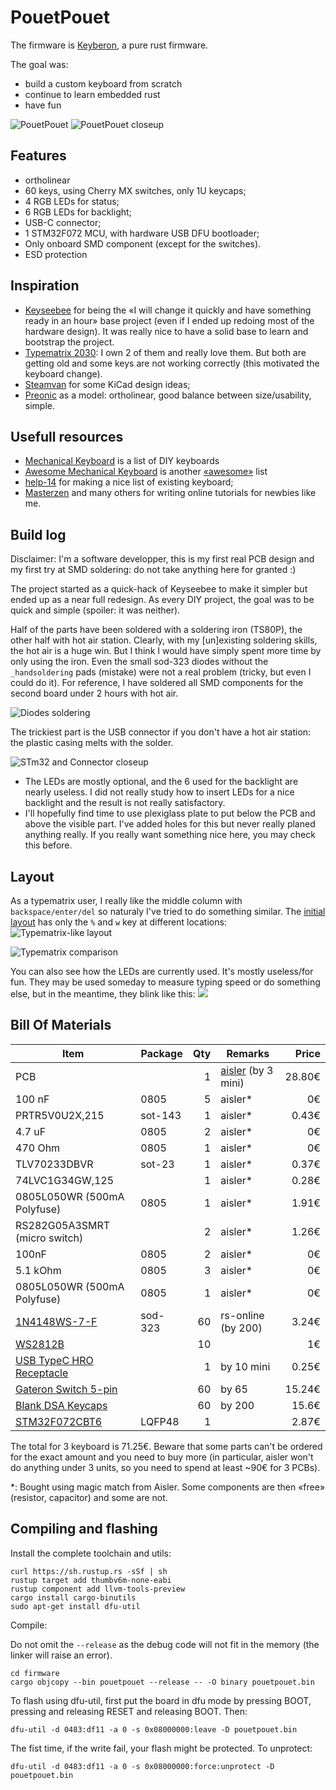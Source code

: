 # PouetPouet

The firmware is [Keyberon](https://github.com/TeXitoi/keyberon), a
pure rust firmware.

The goal was:
* build a custom keyboard from scratch
* continue to learn embedded rust
* have fun

![PouetPouet](images/pouetpouet.jpg)
![PouetPouet closeup](images/closeup-finish.jpg)

## Features

 * ortholinear
 * 60 keys, using Cherry MX switches, only 1U keycaps;
 * 4 RGB LEDs for status;
 * 6 RGB LEDs for backlight;
 * USB-C connector;
 * 1 STM32F072 MCU, with hardware USB DFU bootloader;
 * Only onboard SMD component (except for the switches).
 * ESD protection

## Inspiration

 * [Keyseebee](https://github.com/TeXitoi/keyseebee) for being the «I will
   change it quickly and have something ready in an hour» base project (even if
   I ended up redoing most of the hardware design). It was really nice to have a
   solid base to learn and bootstrap the project.
 * [Typematrix 2030](http://typematrix.com/2030/features.php): I own 2 of them
   and really love them. But both are getting old and some keys are not working
   correctly (this motivated the keyboard change).
 * [Steamvan](https://github.com/jmdaly/steamvan) for some KiCad design ideas;
 * [Preonic](https://olkb.com/collections/preonic) as a model: ortholinear, good
   balance between size/usability, simple.

## Usefull resources
 * [Mechanical Keyboard](https://github.com/help-14/mechanical-keyboard) is a list of DIY keyboards
 * [Awesome Mechanical Keyboard](https://github.com/BenRoe/awesome-mechanical-keyboard) is another [«awesome»](https://github.com/topics/awesome) list
 * [help-14](https://github.com/help-14/mechanical-keyboard) for making a nice
   list of existing keyboard;
 * [Masterzen](http://www.masterzen.fr/2020/05/03/designing-a-keyboard-part-1/)
   and many others for writing online tutorials for newbies like me.

## Build log

Disclaimer: I'm a software developper, this is my first real PCB design and my first try at SMD soldering: do not take anything here for granted :)

The project started as a quick-hack of Keyseebee to make it simpler but ended up
as a near full redesign. As every DIY project, the goal was to be quick and
simple (spoiler: it was neither).

Half of the parts have been soldered with a soldering iron (TS80P), the other
half with hot air station. Clearly, with my [un]existing soldering skills, the
hot air is a huge win. But I think I would have simply spent more time by only
using the iron. Even the small sod-323 diodes without the `_handsoldering` pads
(mistake) were not a real problem (tricky, but even I could do it). For
reference, I have soldered all SMD components for the second board under 2 hours
with hot air.

![Diodes soldering](images/closeup-diodes.jpg)

The trickiest
part is the USB connector if you don't have a hot air station: the plastic
casing melts with the solder.

![STm32 and Connector closeup](images/closeup-typec.jpg)

* The LEDs are mostly optional, and the 6 used for the backlight are nearly
  useless. I did not really study how to insert LEDs for a nice backlight and the
  result is not really satisfactory.
* I'll hopefully find time to use plexiglass plate to put below the PCB and
  above the visible part. I've added holes for this but never really planed
  anything really. If you really want something nice here, you may check this
  before.


## Layout

As a typematrix user, I really like the middle column with `backspace/enter/del`
so naturaly I've tried to do something similar. The [initial
layout](http://www.keyboard-layout-editor.com/##@_pcb:true%3B&@_c=%238f00ff&sm=cherry&sb=gateron%3B&=F2%0A%0A%0A%E2%80%94%0A%0A%0A%0A%0A%0A1%0A%22&=F3%0A%0A%0A%3C%0A%0A%0A%0A%0A%0A2%0A%C2%AB&=F4%0A%0A%0A%3E%0A%0A%0A%0A%0A%0A3%0A%C2%BB&=F5%0A%0A%0A%5B%0A%0A%0A%0A%0A%0A4%0A(&=F6%0A%0A%0A%5D%0A%0A%0A%0A%0A%0A5%0A)&_c=%23cf94ff%3B&=F1%0A%0A%0A%0A%0A%0A%0A%0A%0A%23%0A$&_c=%238f00ff%3B&=F7%0A%0A%0A%0A%0A%0A%0A%0A%0A6%0A%2F@&=F8%0A%0A%0A%0A%0A%0A%0A%0A%0A7%0A+&=F9%0A%0A%0A%0A%0A%0A%0A%0A%0A8%0A-&=F10%0A%0A%0A%0A%0A%0A%0A%0A%0A9%0A%2F%2F&=F11%0A%0A%0A%0A%0A%0A%0A%0A%0A0%0A*&_c=%23cf94ff%3B&=F12%0A%0A%0A%0A%0A%0A%0A%0A%0A%C2%B0%0A%2F=%3B&@_c=%234bfad0%3B&=PrtScr%0A%0A%0A%7C%0A%0A%0A%0A%0A%0AB&=VerNum%0A%0A%0A%0A%0A%0A%0A%0A%0A%C3%89&=%0A%0A%0A%2F&%0A%0A%0A%0A%0A%0AP&=%0A%0A%0A%C5%93%0A%0A%0A%0A%0A%0AO&_a:7%3B&=%C3%88&_c=%23fcc0c0&a:4%3B&=Esc%0A%0A%0A%0A%0A%0A%0A%0A%0ATab&_c=%23dbfff7%3B&=Ins%0A%0A%0A%0A%0A%0A%0A%0A%0A!%0A%5E&_c=%234bfad0%3B&=%2F&uArr%2F%3B%0A%0A%0A%0A%0A%0A%0A%0A%0AV&=%2F&dArr%2F%3B%0A%0A%0A%0A%0A%0A%0A%0A%0AD&=7%0A%0A%0A%0A%0A%0A%0A%0A%0AL&=8%0A%0A%0A%0A%0A%0A%0A%0A%0AJ&=9%0A%0A%0A%0A%0A%0A%0A%0A%0AZ%3B&@=%0A%0A%0A%C3%A6%0A%0A%0A%0A%0A%0AA&=%0A%0A%0A%C3%B9%0A%0A%0A%0A%0A%0AU&=%0A%0A%0A%22%0A%0A%0A%0A%0A%0AI&=%0A%0A%0A%E2%82%AC%0A%0A%0A%0A%0A%0AE&_c=%23dbfff7&a:5%3B&=%0A,%0A%0A%0A%0A%0A%2F%3B&_c=%23fcc0c0&a:7%3B&=%3Ci%20class%2F='mss%20mss-Unicode-BackSpace-DeleteLeft-Big-2'%3E%3C%2F%2Fi%3E&_c=%234bfad0&a:4%3B&=%3Ci%20class%2F='kb%20kb-Arrows-Top-2'%3E%3C%2F%2Fi%3E%0A%0A%0A%0A%0A%0A%0A%0A%0AC&=%2F&uarr%2F%3B%0A%0A%0A%0A%0A%0A%0A%0A%0AT&=%3Ci%20class%2F='kb%20kb-Arrows-Bottom-2'%3E%3C%2F%2Fi%3E%0A%0A%0A%0A%0A%0A%0A%0A%0AS&=4%0A%0A%0A%0A%0A%0A%0A%0A%0AR&=5%0A%0A%0A%0A%0A%0A%0A%0A%0AN&=6%0A%0A%0A%0A%0A%0A%0A%0A%0AM%3B&@=%C3%8A%0A%0A%0A%5C%0A%0A%0A%0A%0A%0A%C3%80&=%3Ci%20class%2F='fa%20fa-rotate-left'%3E%3C%2F%2Fi%3E%0A%0A%0A%7B%0A%0A%0A%0A%0A%0AY&=%3Ci%20class%2F='fa%20fa-plus'%3E%3C%2F%2Fi%3E%0A%0A%0A%7D%0A%0A%0A%0A%0A%0AX&_c=%23dbfff7%3B&=%3Ci%20class%2F='fa%20fa-minus'%3E%3C%2F%2Fi%3E%0A%0A%0A%E2%80%A6%0A%0A%0A%0A%0A%0A%2F:%0A.&_c=%234bfad0%3B&=%0A%0A%0A~%0A%0A%0A%0A%0A%0AK&_c=%23fcc0c0&a:7%3B&=%2F&crarr%2F%3B&_c=%23dbfff7&a:4%3B&=%2F&larr%2F%3B%0A%0A%0A%0A%0A%0A%0A%0A%0A%3F%0A'&_c=%234bfad0%3B&=%2F&darr%2F%3B%0A%0A%0A%0A%0A%0A%0A%0A%0AQ&=%2F&rarr%2F%3B%0A%0A%0A%0A%0A%0A%0A%0A%0AG&=1%0A%0A%0A%0A%0A%0A%0A%0A%0AH&=2%0A%0A%0A%0A%0A%0A%0A%0A%0AF&=3%0A%0A%0A%0A%0A%0A%0A%0A%0A%C3%87%3B&@_c=%23ff59d1&a:7%3B&=Ctrl&_c=%238f00ff%3B&=%2F&uArr%2F%3B&=Win&_c=%231500ff&a:4%3B&=%3Ci%20class%2F='fa%20fa-lightbulb-o'%3E%3C%2F%2Fi%3E%0A%0A%0A%0A%0A%0A%0A%0A%0AShift&_c=%238f00ff&a:7%3B&=Alt&_c=%23fcc0c0&a:4%3B&=%0A%0A%0A%2F_%0A%0A%0A%0A%0A%0Anbspc%0Aspc&_c=%238f00ff&a:7%3B&=AltGr&_c=%234bfad0&a:4%3B&=0%0A%0A%0A%0A%0A%0A%0A%0A%0AW&_c=%23dbfff7&a:5%3B&=%0A%25%0A%0A%0A%0A%0A%60&_c=%238f00ff&a:7%3B&=Del&_c=%231500ff%3B&=Shift&_c=%23ff59d1%3B&=Ctrl) has only the `%` and `w` key at different locations:
![Typematrix-like layout](images/layout.png)

![Typematrix comparison](images/typematrix-comparison.jpg)

You can also see how the LEDs are currently used. It's mostly useless/for fun. They may be used someday to measure typing speed or do something else, but in the meantime, they blink like this:
<img src="images/useless-leds.gif"/>

## Bill Of Materials

|Item                                                                      |Package|Qty|Remarks                                |Price |
|--------------------------------------------------------------------------|-------|--:|---------------------------------------|-----:|
| PCB                                                                      |       | 1 | [aisler](https://aisler.net/p/BWUOMHHS) (by 3 mini) |  28.80€  |
| 100 nF                                                                   | 0805  | 5 |  aisler*                                 | 0€    |
| PRTR5V0U2X,215                                                           | sot-143| 1 | aisler*                                 | 0.43€ |
| 4.7 uF                                                                   | 0805  | 2 |  aisler*                                 | 0€    |
| 470 Ohm                                                                  | 0805  | 1 |  aisler*                                 | 0€    |
| TLV70233DBVR                                                             | sot-23| 1 |  aisler*                                 | 0.37€ |
| 74LVC1G34GW,125                                                          |       | 1 |  aisler*                                 | 0.28€ |
| 0805L050WR (500mA Polyfuse)                                              | 0805  | 1 |  aisler*                                 | 1.91€ |
| RS282G05A3SMRT (micro switch)                                            |       | 2 |  aisler*                                 | 1.26€ |
| 100nF                                                                    | 0805  | 2 |  aisler*                                 | 0€ |
| 5.1 kOhm                                                                 | 0805  | 3 |  aisler*                                 | 0€ |
| 0805L050WR (500mA Polyfuse)                                              | 0805  | 1 |  aisler*                                 | 0€ |
| [1N4148WS-7-F](https://fr.rs-online.com/web/p/diodes-de-commutation/7384737/) | sod-323 | 60|   rs-online (by 200)                  | 3.24€  |
| [WS2812B](https://www.aliexpress.com/item/4000750610574.html?spm=a2g0s.9042311.0.0.27424c4dS3DGkH) |       | 10|                                       | 1€  |
| [USB TypeC HRO Receptacle](https://www.aliexpress.com/item/33056042016.html?spm=a2g0s.9042311.0.0.1d8b4c4d8WcR7j) |       | 1 |  by 10 mini   | 0.25€  |
| [Gateron Switch 5-pin](https://fr.aliexpress.com/item/32797603005.html?spm=a2g0s.9042311.0.0.72906c37zAMdzk) |       | 60| by 65                                   | 15.24€ |
| [Blank DSA Keycaps](https://fr.aliexpress.com/item/32850729893.html?spm=a2g0s.9042311.0.0.3c4b6c37vkQ3vr)    |       | 60| by 200                                   | 15.6€  |
| [STM32F072CBT6](https://fr.aliexpress.com/item/4000419148272.html?spm=a2g0s.9042311.0.0.43286c37wfyZHW)      | LQFP48 | 1 |                                         | 2.87€ | 

The total for 3 keyboard is 71.25€. Beware that some parts can't be ordered for
the exact amount and you need to buy more (in particular, aisler won't do
anything under 3 units, so you need to spend at least ~90€ for 3 PCBs).

*: Bought using magic match from Aisler. Some components are then
 «free» (resistor, capacitor) and some are not.

## Compiling and flashing

Install the complete toolchain and utils:

```shell
curl https://sh.rustup.rs -sSf | sh
rustup target add thumbv6m-none-eabi
rustup component add llvm-tools-preview
cargo install cargo-binutils
sudo apt-get install dfu-util
```

Compile:

Do not omit the `--release` as the debug code will not fit in the memory (the
linker will raise an error).

```shell
cd firmware
cargo objcopy --bin pouetpouet --release -- -O binary pouetpouet.bin
```

To flash using dfu-util, first put the board in dfu mode by pressing
BOOT, pressing and releasing RESET and releasing BOOT. Then:

```shell
dfu-util -d 0483:df11 -a 0 -s 0x08000000:leave -D pouetpouet.bin
```

The fist time, if the write fail, your flash might be protected. To
unprotect:

```shell
dfu-util -d 0483:df11 -a 0 -s 0x08000000:force:unprotect -D pouetpouet.bin
```
